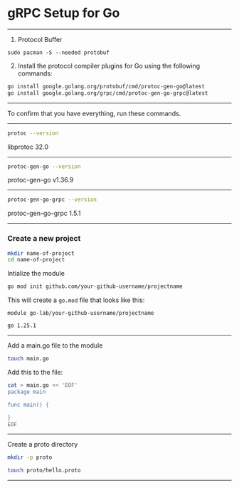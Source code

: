 # gRPC Setup for Go
_______________________________________________________________________________

1. Protocol Buffer
```
sudo pacman -S --needed protobuf
```

2. Install the protocol compiler plugins for Go using the following commands:
```sh
go install google.golang.org/protobuf/cmd/protoc-gen-go@latest
go install google.golang.org/grpc/cmd/protoc-gen-go-grpc@latest
```

_______________________________________________________________________________

To confirm that you have everything, run these commands.

_______________________________________________________________________________

```sh
protoc --version
```

libprotoc 32.0

_______________________________________________________________________________

```sh
protoc-gen-go --version
```

protoc-gen-go v1.36.9

_______________________________________________________________________________

```sh
protoc-gen-go-grpc --version
```

protoc-gen-go-grpc 1.5.1

_______________________________________________________________________________
### Create a new project

```sh
mkdir name-of-project
cd name-of-project
```

Intialize the module
```sh
go mod init github.com/your-github-username/projectname
```

This will create a `go.mod` file that looks like this:

```gomod
module go-lab/your-github-username/projectname

go 1.25.1
```

_______________________________________________________________________________

Add a main.go file to the module

```sh
touch main.go
```

Add this to the file:
```sh
cat > main.go << 'EOF'
package main

func main() {

}
EOF
```

_______________________________________________________________________________

Create a proto directory
```sh
mkdir -p proto
```

```sh
touch proto/hello.proto
```

_______________________________________________________________________________
